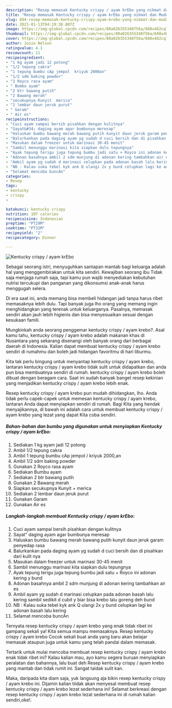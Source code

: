 ```yaml
---
description: "Resep memasak Kentucky crispy / ayam krEbo yang nikmat dan Mudah Dibuat"
title: "Resep memasak Kentucky crispy / ayam krEbo yang nikmat dan Mudah Dibuat"
slug: 894-resep-memasak-kentucky-crispy-ayam-krebo-yang-nikmat-dan-mudah-dibuat
date: 2021-01-13T04:19:38.807Z
image: https://img-global.cpcdn.com/recipes/80a026355348f56a/680x482cq70/kentucky-crispy-ayam-krebo-foto-resep-utama.jpg
thumbnail: https://img-global.cpcdn.com/recipes/80a026355348f56a/680x482cq70/kentucky-crispy-ayam-krebo-foto-resep-utama.jpg
cover: https://img-global.cpcdn.com/recipes/80a026355348f56a/680x482cq70/kentucky-crispy-ayam-krebo-foto-resep-utama.jpg
author: Josie Nelson
ratingvalue: 4.1
reviewcount: 11
recipeingredient:
- "1 kg ayam jadi 12 potong"
- "1/2 tepung cakra"
- "1 tepung bumbu cAp jempol  kriyuk 2000an"
- "1/2 sdm baking powder"
- "2 Royco rasa ayam"
- " Bumbu ayam"
- "2 btr bawang putih"
- "2 Bawang merah"
- "secukupnya Kunyit  merica"
- "2 lembar daun jeruk purut"
- " Garam"
- " Air es"
recipeinstructions:
- "Cuci ayam sampai bersih pisahkan dengan kulitnya"
- "Sayat&#34; daging ayam agar bumbunya meresap"
- "Haluskan bumbu bawang merah bawang putih kunyit daun jeruk garam penyedap rasa"
- "Balurkankan pada daging ayam yg sudah d cuci bersih dan di pisahkan dari kulit nya"
- "Masukan dalam freezer untuk marinasi 30-45 menit"
- "Sambil menunggu marinasi kita siapkan dulu tepungnya"
- "Ayak tepung terigu juga tepung bumbu jadi satu + Royco ini adonan kering y bund"
- "Adonan basahnya ambil 2 sdm munjung di adonan kering tambahkan air es"
- "Ambil ayam yg sudah d marinasi celupkan pada adonan basah lalu kering sambil sedikit d cubit y biar bisa krebo lalu goreng deh bund"
- "NB : Kalau suka tebel kyk ank Q ulangi 2x y bund celupkan lagi ke adonan basah lalu kering"
- "Selamat mencoba buncAn"
categories:
- Resep
tags:
- kentucky
- crispy
- 

katakunci: kentucky crispy  
nutrition: 107 calories
recipecuisine: Indonesian
preptime: "PT29M"
cooktime: "PT32M"
recipeyield: "2"
recipecategory: Dinner

---
```



![Kentucky crispy / ayam krEbo](https://img-global.cpcdn.com/recipes/80a026355348f56a/680x482cq70/kentucky-crispy-ayam-krebo-foto-resep-utama.jpg)

Sebagai seorang istri, menyuguhkan santapan mantab bagi keluarga adalah hal yang menggembirakan untuk kita sendiri. Kewajiban seorang ibu Tidak saja menjaga rumah saja, tapi kamu pun wajib menyediakan kebutuhan nutrisi tercukupi dan panganan yang dikonsumsi anak-anak harus menggugah selera.

Di era  saat ini, anda memang bisa membeli hidangan jadi tanpa harus ribet memasaknya lebih dulu. Tapi banyak juga lho orang yang memang ingin menghidangkan yang terenak untuk keluarganya. Pasalnya, memasak sendiri akan jauh lebih higienis dan bisa menyesuaikan sesuai dengan kesukaan famili. 



Mungkinkah anda seorang penggemar kentucky crispy / ayam krebo?. Asal kamu tahu, kentucky crispy / ayam krebo adalah makanan khas di Nusantara yang sekarang disenangi oleh banyak orang dari berbagai daerah di Indonesia. Kalian dapat membuat kentucky crispy / ayam krebo sendiri di rumahmu dan boleh jadi hidangan favoritmu di hari liburmu.

Kita tak perlu bingung untuk menyantap kentucky crispy / ayam krebo, lantaran kentucky crispy / ayam krebo tidak sulit untuk didapatkan dan anda pun bisa membuatnya sendiri di rumah. kentucky crispy / ayam krebo boleh dibuat dengan beragam cara. Saat ini sudah banyak banget resep kekinian yang menjadikan kentucky crispy / ayam krebo lebih enak.

Resep kentucky crispy / ayam krebo pun mudah dihidangkan, lho. Anda tidak perlu capek-capek untuk memesan kentucky crispy / ayam krebo, lantaran Anda dapat menyiapkan sendiri di rumah. Bagi Kita yang hendak menyajikannya, di bawah ini adalah cara untuk membuat kentucky crispy / ayam krebo yang lezat yang dapat Kita coba sendiri.

<!--inarticleads1-->

##### Bahan-bahan dan bumbu yang digunakan untuk menyiapkan Kentucky crispy / ayam krEbo:

1. Sediakan 1 kg ayam jadi 12 potong
1. Ambil 1/2 tepung cakra
1. Ambil 1 tepung bumbu cAp jempol / kriyuk 2000,an
1. Ambil 1/2 sdm baking powder
1. Gunakan 2 Royco rasa ayam
1. Sediakan  Bumbu ayam
1. Sediakan 2 btr bawang putih
1. Gunakan 2 Bawang merah
1. Siapkan secukupnya Kunyit + merica
1. Sediakan 2 lembar daun jeruk purut
1. Gunakan  Garam
1. Gunakan  Air es




<!--inarticleads2-->

##### Langkah-langkah membuat Kentucky crispy / ayam krEbo:

1. Cuci ayam sampai bersih pisahkan dengan kulitnya
1. Sayat&#34; daging ayam agar bumbunya meresap
1. Haluskan bumbu bawang merah bawang putih kunyit daun jeruk garam penyedap rasa
1. Balurkankan pada daging ayam yg sudah d cuci bersih dan di pisahkan dari kulit nya
1. Masukan dalam freezer untuk marinasi 30-45 menit
1. Sambil menunggu marinasi kita siapkan dulu tepungnya
1. Ayak tepung terigu juga tepung bumbu jadi satu + Royco ini adonan kering y bund
1. Adonan basahnya ambil 2 sdm munjung di adonan kering tambahkan air es
1. Ambil ayam yg sudah d marinasi celupkan pada adonan basah lalu kering sambil sedikit d cubit y biar bisa krebo lalu goreng deh bund
1. NB : Kalau suka tebel kyk ank Q ulangi 2x y bund celupkan lagi ke adonan basah lalu kering
1. Selamat mencoba buncAn




Ternyata resep kentucky crispy / ayam krebo yang enak tidak ribet ini gampang sekali ya! Kita semua mampu memasaknya. Resep kentucky crispy / ayam krebo Cocok sekali buat anda yang baru akan belajar memasak ataupun juga untuk kamu yang telah pandai dalam memasak.

Tertarik untuk mulai mencoba membuat resep kentucky crispy / ayam krebo enak tidak ribet ini? Kalau kalian mau, ayo kamu segera buruan menyiapkan peralatan dan bahannya, lalu buat deh Resep kentucky crispy / ayam krebo yang mantab dan tidak rumit ini. Sangat taidak sulit kan. 

Maka, daripada kita diam saja, yuk langsung aja bikin resep kentucky crispy / ayam krebo ini. Dijamin kalian tiidak akan menyesal membuat resep kentucky crispy / ayam krebo lezat sederhana ini! Selamat berkreasi dengan resep kentucky crispy / ayam krebo lezat sederhana ini di rumah kalian sendiri,oke!.

